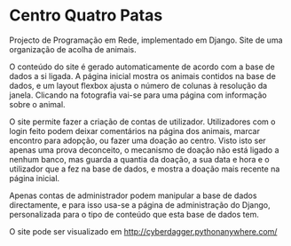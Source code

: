 # Centro Quatro Patas

Projecto de Programação em Rede, implementado em Django. Site de uma organização de acolha de animais.

O conteúdo do site é gerado automaticamente de acordo com a base de dados a si ligada. A página inicial mostra os animais contidos na base de dados, e um layout flexbox ajusta o número de colunas à resolução da janela. Clicando na fotografia vai-se para uma página com informação sobre o animal.

O site permite fazer a criação de contas de utilizador. Utilizadores com o login feito podem deixar comentários na página dos animais, marcar encontro para adopção, ou fazer uma doação ao centro. Visto isto ser apenas uma prova deconceito, o mecanismo de doação não está ligado a nenhum banco, mas guarda a quantia da doação, a sua data e hora e o utilizador que a fez na base de dados, e mostra a doação mais recente na página inicial.

Apenas contas de administrador podem manipular a base de dados directamente, e para isso usa-se a página de administração do Django, personalizada para o tipo de conteúdo que esta base de dados tem.

O site pode ser visualizado em http://cyberdagger.pythonanywhere.com/
